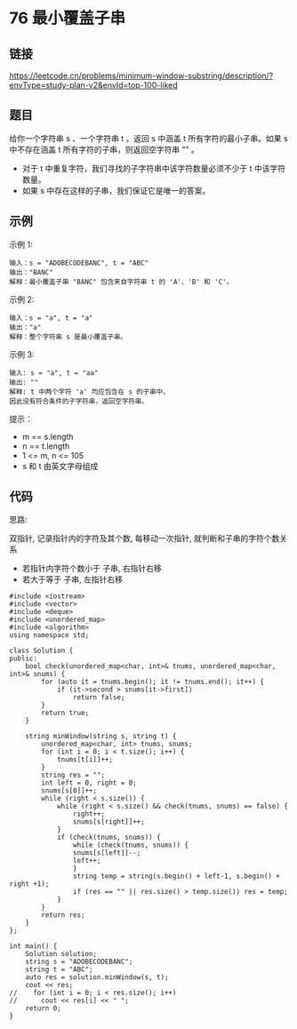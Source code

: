 # 76 最小覆盖子串
## 链接
https://leetcode.cn/problems/minimum-window-substring/description/?envType=study-plan-v2&envId=top-100-liked

## 题目 
给你一个字符串 s 、一个字符串 t 。返回 s 中涵盖 t 所有字符的最小子串。如果 s 中不存在涵盖 t 所有字符的子串，则返回空字符串 "" 。

- 对于 t 中重复字符，我们寻找的子字符串中该字符数量必须不少于 t 中该字符数量。
- 如果 s 中存在这样的子串，我们保证它是唯一的答案。

## 示例
示例 1:
```
输入：s = "ADOBECODEBANC", t = "ABC"
输出："BANC"
解释：最小覆盖子串 "BANC" 包含来自字符串 t 的 'A'、'B' 和 'C'。
```
示例 2:
```
输入：s = "a", t = "a"
输出："a"
解释：整个字符串 s 是最小覆盖子串。
```
示例 3:
```
输入: s = "a", t = "aa"
输出: ""
解释: t 中两个字符 'a' 均应包含在 s 的子串中，
因此没有符合条件的子字符串，返回空字符串。
```

提示：
- m == s.length
- n == t.length
- 1 <= m, n <= 105
- s 和 t 由英文字母组成

## 代码
思路:

双指针, 记录指针内的字符及其个数, 每移动一次指针, 就判断和子串的字符个数关系
- 若指针内字符个数小于 子串, 右指针右移
- 若大于等于 子串, 左指针右移

```
#include <iostream>
#include <vector>
#include <deque>
#include <unordered_map>
#include <algorithm>
using namespace std;

class Solution {
public:
    bool check(unordered_map<char, int>& tnums, unordered_map<char, int>& snums) {
        for (auto it = tnums.begin(); it != tnums.end(); it++) {
            if (it->second > snums[it->first])
                return false;
        }
        return true;
    }
    
    string minWindow(string s, string t) {
        unordered_map<char, int> tnums, snums;
        for (int i = 0; i < t.size(); i++) {
            tnums[t[i]]++;
        }
        string res = "";
        int left = 0, right = 0;
        snums[s[0]]++;
        while (right < s.size()) {
            while (right < s.size() && check(tnums, snums) == false) {
                right++;
                snums[s[right]]++;
            }
            if (check(tnums, snums)) {
                while (check(tnums, snums)) {
                snums[s[left]]--;
                left++;
                }
                string temp = string(s.begin() + left-1, s.begin() + right +1);
                if (res == "" || res.size() > temp.size()) res = temp;
            }
        }
        return res;
    }
};

int main() {
    Solution solution;
    string s = "ADOBECODEBANC"; 
    string t = "ABC";
    auto res = solution.minWindow(s, t);
    cout << res;
//    for (int i = 0; i < res.size(); i++)
//      cout << res[i] << " ";
    return 0;
}

```